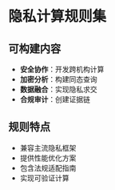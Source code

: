 # 隐私计算规则集

## 可构建内容

* **安全协作**：开发跨机构计算
* **加密分析**：构建同态查询
* **数据融合**：实现隐私求交
* **合规审计**：创建证据链

## 规则特点

- 兼容主流隐私框架
- 提供性能优化方案
- 包含法规适配指南
- 实现可验证计算
